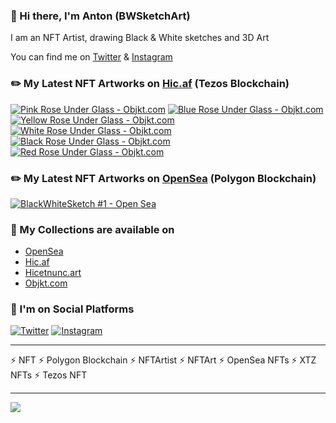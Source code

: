 ### 👋 Hi there, I'm Anton (BWSketchArt)

I am an NFT Artist, drawing Black & White sketches and 3D Art

You can find me on [Twitter](https://twitter.com/bwsketchart) & [Instagram](https://instagram.com/bwsketchart)

### ✏️ My Latest NFT Artworks on [Hic.af](https://hic.af/bwsketchart) (Tezos Blockchain)

[![Pink Rose Under Glass - Objkt.com](https://raw.githubusercontent.com/BWSketchArt/BWSketchArt/main/pink_rose_under_glass_preview_git.gif)](https://hic.af/o/596867)
[![Blue Rose Under Glass - Objkt.com](https://raw.githubusercontent.com/BWSketchArt/BWSketchArt/main/blue_rose_under_glass_preview_git.gif)](https://hic.af/o/596849)
[![Yellow Rose Under Glass - Objkt.com](https://raw.githubusercontent.com/BWSketchArt/BWSketchArt/main/yellow_rose_under_glass_preview_git.gif)](https://hic.af/o/596810)
[![White Rose Under Glass - Objkt.com](https://raw.githubusercontent.com/BWSketchArt/BWSketchArt/main/white_rose_under_glass_preview_git.gif)](https://hic.af/o/596720)
[![Black Rose Under Glass - Objkt.com](https://raw.githubusercontent.com/BWSketchArt/BWSketchArt/main/black_rose_under_glass_preview_git.gif)](https://hic.af/o/596365)
[![Red Rose Under Glass - Objkt.com](https://raw.githubusercontent.com/BWSketchArt/BWSketchArt/main/red_rose_under_glass_preview_git.gif)](https://hic.af/o/596084)

### ✏️ My Latest NFT Artworks on [OpenSea](https://opensea.io/BWSketchArt) (Polygon Blockchain)

[![BlackWhiteSketch #1 - Open Sea](https://lh3.googleusercontent.com/qnB4a-HTtcevy-DlW38qFBjcAzvEMrqH_FDggQ5J-nBX7cG0juPATfN7_PWa8oXV8xVvNux2JduAvIx8o76cL_iZT_Pi7OdnWxUC=w200)](https://opensea.io/assets/matic/0x2953399124f0cbb46d2cbacd8a89cf0599974963/23044776600116180316895175785053097720164906653775613122770157899526176768001)

### 👀 My Collections are available on

- [OpenSea](https://opensea.io/BWSketchArt)
- [Hic.af](https://hic.af/bwsketchart)
- [Hicetnunc.art](https://hicetnunc.art/bwsketchart)
- [Objkt.com](https://objkt.com/profile/tz1Uy2S7mTJxSLcqUnfg6MvdD5JcQ6JaLhch)

### 💬 I'm on Social Platforms

[![Twitter](https://img.shields.io/badge/Twitter-1DA1F2?style=for-the-badge&logo=twitter&logoColor=white)](https://twitter.com/bwsketchart)
[![Instagram](https://img.shields.io/badge/Instagram-E4405F?style=for-the-badge&logo=instagram&logoColor=white)](https://www.instagram.com/bwsketchart)

------------

⚡ NFT
⚡ Polygon Blockchain
⚡ NFTArtist
⚡ NFTArt
⚡ OpenSea NFTs
⚡ XTZ NFTs
⚡ Tezos NFT

------------

![](https://komarev.com/ghpvc/?username=BWSketch&label=Profile+views+since+20.12.2021)

<!---
BWSketch/BWSketch is a ✨ special ✨ repository because its `README.md` (this file) appears on your GitHub profile.
You can click the Preview link to take a look at your changes.
--->
